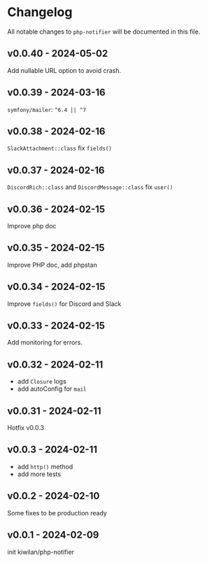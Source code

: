 # Changelog

All notable changes to `php-notifier` will be documented in this file.

## v0.0.40 - 2024-05-02

Add nullable URL option to avoid crash.

## v0.0.39 - 2024-03-16

`symfony/mailer`: `^6.4 || ^7`

## v0.0.38 - 2024-02-16

`SlackAttachment::class` fix `fields()`

## v0.0.37 - 2024-02-16

`DiscordRich::class` and `DiscordMessage::class` fix `user()`

## v0.0.36 - 2024-02-15

Improve php doc

## v0.0.35 - 2024-02-15

Improve PHP doc, add phpstan

## v0.0.34 - 2024-02-15

Improve `fields()` for Discord and Slack

## v0.0.33 - 2024-02-15

Add monitoring for errors.

## v0.0.32 - 2024-02-11

- add `Closure` logs
- add autoConfig for `mail`

## v0.0.31 - 2024-02-11

Hotfix v0.0.3

## v0.0.3 - 2024-02-11

- add `http()` method
- add more tests

## v0.0.2 - 2024-02-10

Some fixes to be production ready

## v0.0.1 - 2024-02-09

init kiwilan/php-notifier
